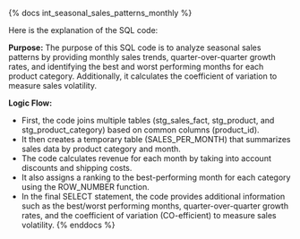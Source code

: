{% docs int_seasonal_sales_patterns_monthly %}

Here is the explanation of the SQL code:

**Purpose:**
The purpose of this SQL code is to analyze seasonal sales patterns by providing monthly sales trends, quarter-over-quarter growth rates, and identifying the best and worst performing months for each product category. Additionally, it calculates the coefficient of variation to measure sales volatility.

**Logic Flow:**

* First, the code joins multiple tables (stg_sales_fact, stg_product, and stg_product_category) based on common columns (product_id).
* It then creates a temporary table (SALES_PER_MONTH) that summarizes sales data by product category and month.
* The code calculates revenue for each month by taking into account discounts and shipping costs.
* It also assigns a ranking to the best-performing month for each category using the ROW_NUMBER function.
* In the final SELECT statement, the code provides additional information such as the best/worst performing months, quarter-over-quarter growth rates, and the coefficient of variation (CO-efficient) to measure sales volatility.
{% enddocs %}

